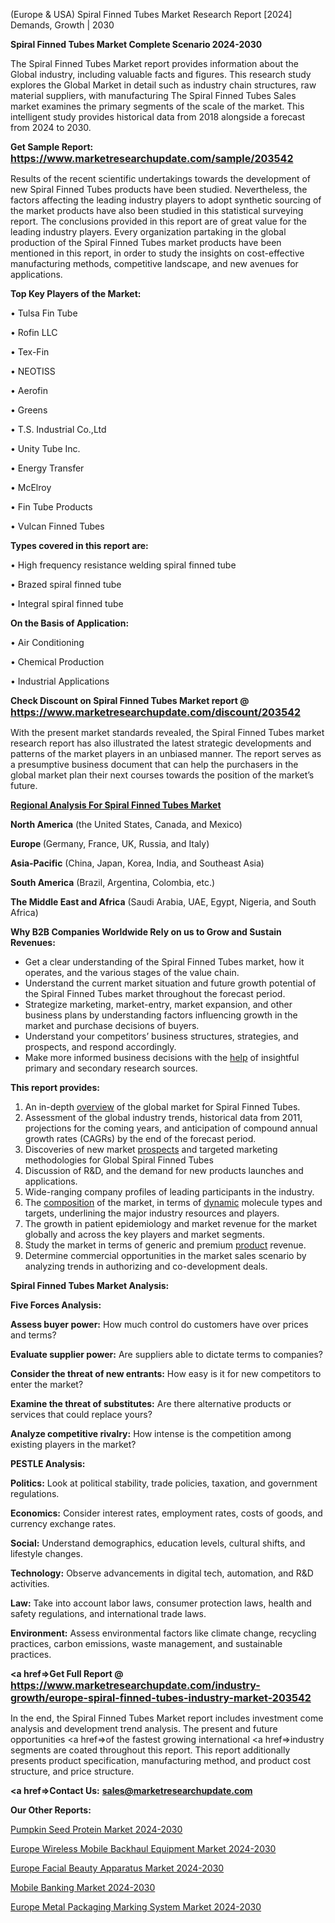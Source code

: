 (Europe & USA) Spiral Finned Tubes Market Research Report [2024] Demands, Growth | 2030

<strong>Spiral Finned Tubes Market Complete Scenario 2024-2030</strong>

The Spiral Finned Tubes Market report provides information about the Global industry, including valuable facts and figures. This research study explores the Global Market in detail such as industry chain structures, raw material suppliers, with manufacturing The Spiral Finned Tubes Sales market examines the primary segments of the scale of the market. This intelligent study provides historical data from 2018 alongside a forecast from 2024 to 2030.

<strong>Get Sample Report: <a href=https://www.marketresearchupdate.com/sample/203542><font size=3 color=#0000ff>https://www.marketresearchupdate.com/sample/203542</font></a></strong>

Results of the recent scientific undertakings towards the development of new Spiral Finned Tubes products have been studied. Nevertheless, the factors affecting the leading industry players to adopt synthetic sourcing of the market products have also been studied in this statistical surveying report. The conclusions provided in this report are of great value for the leading industry players. Every organization partaking in the global production of the Spiral Finned Tubes market products have been mentioned in this report, in order to study the insights on cost-effective manufacturing methods, competitive landscape, and new avenues for applications.

<strong>Top Key Players of the Market:</strong>

• Tulsa Fin Tube

• Rofin LLC

• Tex-Fin

• NEOTISS

• Aerofin

• Greens

• T.S. Industrial Co.,Ltd

• Unity Tube Inc.

• Energy Transfer

• McElroy

• Fin Tube Products

• Vulcan Finned Tubes

<strong>Types covered in this report are: </strong>

• High frequency resistance welding spiral finned tube

• Brazed spiral finned tube

• Integral spiral finned tube

<strong>On the Basis of Application:</strong>

• Air Conditioning

• Chemical Production

• Industrial Applications

<strong>Check Discount on Spiral Finned Tubes Market report @ <a href=https://www.marketresearchupdate.com/discount/203542><font size=3 color=#0000ff>https://www.marketresearchupdate.com/discount/203542</font></a></strong>

With the present market standards revealed, the Spiral Finned Tubes market research report has also illustrated the latest strategic developments and patterns of the market players in an unbiased manner. The report serves as a presumptive business document that can help the purchasers in the global market plan their next courses towards the position of the market’s future.

<strong><u><b>Regional Analysis For Spiral Finned Tubes Market</b></u></strong>

<strong><b>North America</b></strong> (the United States, Canada, and Mexico)

<strong><b>Europe </b></strong>(Germany, France, UK, Russia, and Italy)

<strong><b>Asia-Pacific</b></strong> (China, Japan, Korea, India, and Southeast Asia)

<strong><b>South America</b></strong> (Brazil, Argentina, Colombia, etc.)

<strong><b>The Middle East and Africa</b></strong> (Saudi Arabia, UAE, Egypt, Nigeria, and South Africa)

<strong>Why B2B Companies Worldwide Rely on us to Grow and Sustain Revenues:</strong>
<ul>
  <li>Get a clear understanding of the Spiral Finned Tubes market, how it operates, and the various stages of the value chain.</li>
  <li>Understand the current market situation and future growth potential of the Spiral Finned Tubes market throughout the forecast period.</li>
  <li>Strategize marketing, market-entry, market expansion, and other business plans by understanding factors influencing growth in the market and purchase decisions of buyers.</li>
  <li>Understand your competitors’ business structures, strategies, and prospects, and respond accordingly.</li>
  <li>Make more informed business decisions with the <a href=ASDF991299>help</a> of insightful primary and secondary research sources.</li>
</ul>
<strong>This report provides:</strong>
<ol>
  <li>An in-depth <a href=>overview</a> of the global market for Spiral Finned Tubes.</li>
  <li>Assessment of the global industry trends, historical data from 2011, projections for the coming years, and anticipation of compound annual growth rates (CAGRs) by the end of the forecast period.</li>
  <li>Discoveries of new market <a href=>prospects</a> and targeted marketing methodologies for Global Spiral Finned Tubes</li>
  <li>Discussion of R&amp;D, and the demand for new products launches and applications.</li>
  <li>Wide-ranging company profiles of leading participants in the industry.</li>
  <li>The <a href=ASDF881288>composition</a> of the market, in terms of <a href=>dynamic</a> molecule types and targets, underlining the major industry resources and players.</li>
  <li>The growth in patient epidemiology and market revenue for the market globally and across the key players and market segments.</li>
  <li>Study the market in terms of generic and premium <a href=>product</a> revenue.</li>
  <li>Determine commercial opportunities in the market sales scenario by analyzing trends in authorizing and co-development deals.</li>
</ol>

<strong>Spiral Finned Tubes Market Analysis:</strong>

<strong>Five Forces Analysis:</strong>

<strong>Assess buyer power:</strong> How much control do customers have over prices and terms?

<strong>Evaluate supplier power:</strong> Are suppliers able to dictate terms to companies?

<strong>Consider the threat of new entrants:</strong> How easy is it for new competitors to enter the market?

<strong>Examine the threat of substitutes:</strong> Are there alternative products or services that could replace yours?

<strong>Analyze competitive rivalry:</strong> How intense is the competition among existing players in the market?

<strong>PESTLE Analysis:</strong>

<strong>Politics:</strong> Look at political stability, trade policies, taxation, and government regulations.

<strong>Economics:</strong> Consider interest rates, employment rates, costs of goods, and currency exchange rates.

<strong>Social:</strong> Understand demographics, education levels, cultural shifts, and lifestyle changes.

<strong>Technology:</strong> Observe advancements in digital tech, automation, and R&D activities.

<strong>Law:</strong> Take into account labor laws, consumer protection laws, health and safety regulations, and international trade laws.

<strong>Environment:</strong> Assess environmental factors like climate change, recycling practices, carbon emissions, waste management, and sustainable practices.

<strong><a href=>Get Full Report</a> @ <a href=https://www.marketresearchupdate.com/industry-growth/europe-spiral-finned-tubes-industry-market-203542><font size=3 color=#0000ff>https://www.marketresearchupdate.com/industry-growth/europe-spiral-finned-tubes-industry-market-203542</font></a></strong>

In the end, the Spiral Finned Tubes Market report includes investment come analysis and development trend analysis. The present and future opportunities <a href=>of</a> the fastest growing international <a href=>industry</a> segments are coated throughout this report. This report additionally presents product specification, manufacturing method, and product cost structure, and price structure.

<strong><a href=><strong>Contact Us:</strong></a></strong>
<strong>sales@marketresearchupdate.com</strong>

<strong>Our Other Reports:</strong>

<a href=https://www.linkedin.com/pulse/pumpkin-seed-protein-market-size-growth-set>Pumpkin Seed Protein Market 2024-2030</a>

<a href=https://www.linkedin.com/pulse/europe-wireless-mobile-backhaul-equipment-market-size>Europe Wireless Mobile Backhaul Equipment Market 2024-2030</a>

<a href=https://www.linkedin.com/pulse/europe-facial-beauty-apparatus-market>Europe Facial Beauty Apparatus Market 2024-2030</a>

<a href=https://www.linkedin.com/pulse/mobile-banking-market-2023-latest-trending-industry-kqdbf/>Mobile Banking Market 2024-2030</a>

<a href=https://www.linkedin.com/pulse/europe-metal-packaging-marking-system-market-lti7f/>Europe Metal Packaging Marking System Market 2024-2030</a>

